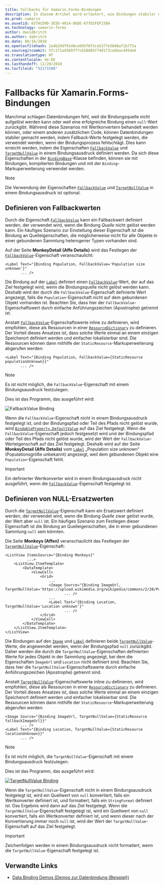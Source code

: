```yaml
---
title: Fallbacks für Xamarin.Forms-Bindungen
description: In diesem Artikel wird erläutert, wie Bindungen stabiler gemacht werden können, indem Fallback-Werte definiert werden, die verwendet werden, wenn der Bindungsprozess fehlschlägt.
ms.prod: xamarin
ms.assetid: 637ACD9D-3E5D-4014-86DE-A77D1FEF238A
ms.technology: xamarin-forms
author: davidbritch
ms.author: dabritch
ms.date: 08/16/2018
ms.openlocfilehash: 2a4b29df9148ce695f8f3ca5377e5848af1b775a
ms.sourcegitcommit: 5fc171a45697f7c610d65f74d1f3cebbac445de6
ms.translationtype: HT
ms.contentlocale: de-DE
ms.lasthandoff: 11/20/2018
ms.locfileid: "52171598"
---
```

# <a name="xamarinforms-binding-fallbacks"></a>Fallbacks für Xamarin.Forms-Bindungen

Manchmal schlagen Datenbindungen fehl, weil die Bindungsquelle nicht aufgelöst werden kann oder weil eine erfolgreiche Bindung einen `null`-Wert zurückgibt. Während diese Szenarios mit Wertkonvertern behandelt werden können, oder einem anderen zusätzlichen Code, können Datenbindungen stabiler gemacht werden, indem Fallback-Werte festgelegt werden, die verwendet werden, wenn der Bindungsprozess fehlschlägt. Dies kann erreicht werden, indem die Eigenschaften [`FallbackValue`](xref:Xamarin.Forms.BindingBase.FallbackValue) und [`TargetNullValue`](xref:Xamarin.Forms.BindingBase.TargetNullValue) in einem Bindungsausdruck definiert werden. Da sich diese Eigenschaften in der [`BindingBase`](xref:Xamarin.Forms.BindingBase)-Klasse befinden, können sie mit Bindungen, kompilierten Bindungen und mit der `Binding`-Markuperweiterung verwendet werden.

> [!NOTE]
> Die Verwendung der Eigenschaften [`FallbackValue`](xref:Xamarin.Forms.BindingBase.FallbackValue) und [`TargetNullValue`](xref:Xamarin.Forms.BindingBase.TargetNullValue) in einem Bindungsausdruck ist optional.

## <a name="defining-a-fallback-value"></a>Definieren von Fallbackwerten

Durch die Eigenschaft [`FallbackValue`](xref:Xamarin.Forms.BindingBase.FallbackValue) kann ein Fallbackwert definiert werden, der verwendet wird, wenn die Bindung *Quelle* nicht gelöst werden kann. Ein häufiges Szenario zur Einstellung dieser Eigenschaft ist die Bindung an Quelleigenschaften, die möglicherweise nicht für alle Objekte in einer gebundenen Sammlung heterogener Typen vorhanden sind.

Auf der Seite **MonkeyDetail (Affe Details)** wird das Festlegen der [`FallbackValue`](xref:Xamarin.Forms.BindingBase.FallbackValue)-Eigenschaft veranschaulicht:

```xaml
<Label Text="{Binding Population, FallbackValue='Population size unknown'}"
       ... />   
```

Die Bindung auf der [`Label`](xref:Xamarin.Forms.Label) definiert einen [`FallbackValue`](xref:Xamarin.Forms.BindingBase.FallbackValue)-Wert, der auf das Ziel festgelegt wird, wenn die Bindungsquelle nicht gelöst werden kann. Deshalb wird der durch die `FallbackValue`-Eigenschaft definierte Wert angezeigt, falls die `Population`-Eigenschaft nicht auf dem gebundenen Objekt vorhanden ist. Beachten Sie, dass hier der `FallbackValue`-Eigenschaftswert durch einfache Anführungszeichen (Apostrophe) getrennt ist.

Anstatt [`FallbackValue`](xref:Xamarin.Forms.BindingBase.FallbackValue)-Eigenschaftswerte inline zu definieren, wird empfohlen, diese als Ressourcen in einer [`ResourceDictionary`](xref:Xamarin.Forms.ResourceDictionary) zu definieren. Der Vorteil dieses Ansatzes ist, dass solche Werte einmal an einem einzigen Speicherort definiert werden und einfacher lokalisierbar sind. Die Ressourcen können dann mithilfe der `StaticResource`-Markuperweiterung abgerufen werden:

```xaml
<Label Text="{Binding Population, FallbackValue={StaticResource populationUnknown}}"
       ... />  
```

> [!NOTE]
> Es ist nicht möglich, die `FallbackValue`-Eigenschaft mit einem Bindungsausdruck festzulegen.

Dies ist das Programm, das ausgeführt wird:

![FallbackValue Binding](binding-fallbacks-images/bindingunavailable-detail-cropped.png "Fallbackwert-Bindung")

Wenn die `FallbackValue`-Eigenschaft nicht in einem Bindungsausdruck festgelegt ist, und der Bindungspfad oder Teil des Pfads nicht gelöst wurde, wird [`BindableProperty.DefaultValue`](xref:Xamarin.Forms.BindableProperty.DefaultValue) auf das Ziel festgelegt. Wenn die `FallbackValue`-Eigenschaft jedoch festgesetzt wird und der Bindungspfad oder Teil des Pfads nicht gelöst wurde, wird der Wert der `FallbackValue`-Werteigenschaft auf das Ziel festgelegt. Deshalb wird auf der Seite **MonkeyDetail (Affe Details)** vom [`Label`](xref:Xamarin.Forms.Label) „Population size unknown“ (Populationsgröße unbekannt) angezeigt, weil dem gebundenen Objekt eine `Population`-Eigenschaft fehlt.

> [!IMPORTANT]
> Ein definierter Wertkonverter wird in einem Bindungsausdruck nicht ausgeführt, wenn die [`FallbackValue`](xref:Xamarin.Forms.BindingBase.FallbackValue)-Eigenschaft festgelegt ist.

## <a name="defining-a-null-replacement-value"></a>Definieren von NULL-Ersatzwerten

Durch die [`TargetNullValue`](xref:Xamarin.Forms.BindingBase.TargetNullValue)-Eigenschaft kann ein Ersatzwert definiert werden, der verwendet wird, wenn die Bindung *Quelle* zwar gelöst wurde, der Wert aber `null` ist. Ein häufiges Szenario zum Festlegen dieser Eigenschaft ist die Bindung an Quelleigenschaften, die in einer gebundenen Sammlung `null` sein könnten.

Die Seite **Monkeys (Affen)** veranschaulicht das Festlegen der [`TargetNullValue`](xref:Xamarin.Forms.BindingBase.TargetNullValue)-Eigenschaft:

```xaml
<ListView ItemsSource="{Binding Monkeys}"
          ...>
    <ListView.ItemTemplate>
        <DataTemplate>
            <ViewCell>
                <Grid>
                    ...
                    <Image Source="{Binding ImageUrl, TargetNullValue='https://upload.wikimedia.org/wikipedia/commons/2/20/Point_d_interrogation.jpg'}"
                           ... />
                    ...
                    <Label Text="{Binding Location, TargetNullValue='Location unknown'}"
                           ... />
                </Grid>
            </ViewCell>
        </DataTemplate>
    </ListView.ItemTemplate>
</ListView>
```

Die Bindungen auf den [`Image`](xref:Xamarin.Forms.Image) und [`Label`](xref:Xamarin.Forms.Label) definieren beide [`TargetNullValue`](xref:Xamarin.Forms.BindingBase.TargetNullValue)-Werte, die angewendet werden, wenn der Bindungspfad `null` zurückgibt. Daher werden die durch die `TargetNullValue`-Eigenschaften definierten Werte für jedes Objekt in der Sammlung angezeigt, bei dem die Eigenschaften `ImageUrl` und `Location` nicht definiert sind. Beachten Sie, dass hier die `TargetNullValue`-Eigenschaftswerte durch einfache Anführungszeichen (Apostrophe) getrennt sind.

Anstatt [`TargetNullValue`](xref:Xamarin.Forms.BindingBase.TargetNullValue)-Eigenschaftswerte inline zu definieren, wird empfohlen, diese als Ressourcen in einer [`ResourceDictionary`](xref:Xamarin.Forms.ResourceDictionary) zu definieren. Der Vorteil dieses Ansatzes ist, dass solche Werte einmal an einem einzigen Speicherort definiert werden und einfacher lokalisierbar sind. Die Ressourcen können dann mithilfe der `StaticResource`-Markuperweiterung abgerufen werden:

```xaml
<Image Source="{Binding ImageUrl, TargetNullValue={StaticResource fallbackImageUrl}}"
       ... />
<Label Text="{Binding Location, TargetNullValue={StaticResource locationUnknown}}"
       ... />
```

> [!NOTE]
> Es ist nicht möglich, die `TargetNullValue`-Eigenschaft mit einem Bindungsausdruck festzulegen.

Dies ist das Programm, das ausgeführt wird:

[![TargetNullValue Binding](binding-fallbacks-images/bindingunavailable-small.png "TargetNullValue Binding")](binding-fallbacks-images/bindingunavailable-large.png#lightbox "TargetNullValue Binding")

Wenn die `TargetNullValue`-Eigenschaft nicht in einem Bindungsausdruck festgelegt ist, wird ein Quellwert von `null` konvertiert, falls ein Wertkonverter definiert ist, und formatiert, falls ein `StringFormat` definiert ist. Das Ergebnis wird dann auf das Ziel festgelegt. Wenn die `TargetNullValue`-Eigenschaft festgelegt ist, wird ein Quellwert von `null` konvertiert, falls ein Wertkonverter definiert ist, und wenn dieser nach der Konvertierung immer noch `null` ist, wird der Wert der `TargetNullValue`-Eigenschaft auf das Ziel festgelegt.

> [!IMPORTANT]
> Zeichenfolgen werden in einem Bindungsausdruck nicht formatiert, wenn die `TargetNullValue`-Eigenschaft festgelegt ist.

## <a name="related-links"></a>Verwandte Links

- [Data Binding Demos (Demos zur Datenbindung (Beispiel))](https://developer.xamarin.com/samples/xamarin-forms/DataBindingDemos/)
